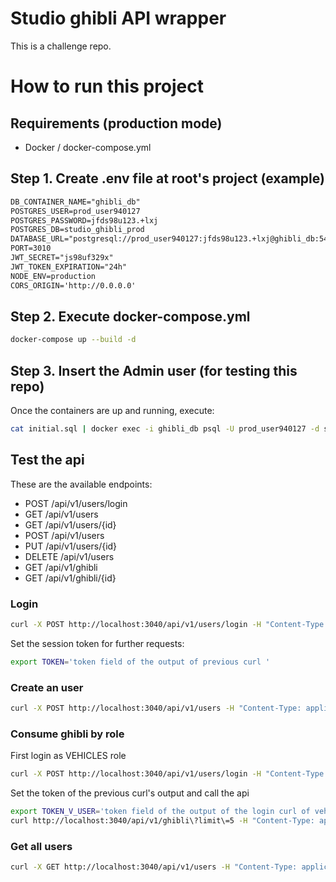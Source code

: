 # Studio ghibli API wrapper
This is a challenge repo.

# How to run this project

## Requirements (production mode)
- Docker / docker-compose.yml

## Step 1. Create .env file at root's project (example)
```txt
DB_CONTAINER_NAME="ghibli_db"
POSTGRES_USER=prod_user940127
POSTGRES_PASSWORD=jfds98u123.+lxj
POSTGRES_DB=studio_ghibli_prod
DATABASE_URL="postgresql://prod_user940127:jfds98u123.+lxj@ghibli_db:5432/studio_ghibli_prod?schema=public"
PORT=3010
JWT_SECRET="js98uf329x"
JWT_TOKEN_EXPIRATION="24h"
NODE_ENV=production
CORS_ORIGIN='http://0.0.0.0'
```

## Step 2. Execute docker-compose.yml
```bash
docker-compose up --build -d
```

## Step 3. Insert the Admin user (for testing this repo)
Once the containers are up and running, execute:
```bash
cat initial.sql | docker exec -i ghibli_db psql -U prod_user940127 -d studio_ghibli_prod
```

## Test the api

These are the available endpoints:
- POST /api/v1/users/login
- GET /api/v1/users
- GET /api/v1/users/{id}
- POST /api/v1/users
- PUT /api/v1/users/{id}
- DELETE /api/v1/users
- GET /api/v1/ghibli
- GET /api/v1/ghibli/{id}

### Login

```bash
curl -X POST http://localhost:3040/api/v1/users/login -H "Content-Type: application/json" -d '{"email":"admin@example.com","password":"Admin123+45"}'
```

Set the session token for further requests:

```bash
export TOKEN='token field of the output of previous curl '
```


### Create an user

```bash
curl -X POST http://localhost:3040/api/v1/users -H "Content-Type: application/json" -H "Authorization: Bearer "$TOKEN -d '{"email":"vehicles@example.com","password":"Hello123+45","role":"VEHICLES"}' 
```

### Consume ghibli by role

First login as VEHICLES role
```bash
curl -X POST http://localhost:3040/api/v1/users/login -H "Content-Type: application/json" -d '{"email":"vehicles@example.com","password":"Hello123+45"}'
```

Set the token of the previous curl's output and call the api
```bash
export TOKEN_V_USER='token field of the output of the login curl of vehicles role'
curl http://localhost:3040/api/v1/ghibli\?limit\=5 -H "Content-Type: application/json" -H 'Authorization: Bearer '$TOKEN_V_USER
```

### Get all users
```bash
curl -X GET http://localhost:3040/api/v1/users -H "Content-Type: application/json" -H "Authorization: Bearer "$TOKEN 
```
